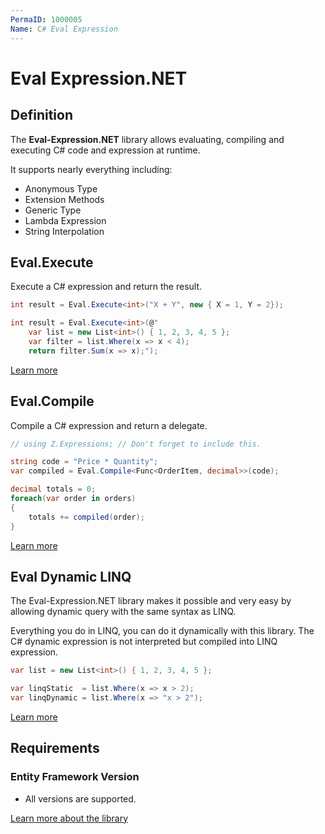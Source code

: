 ```yaml
---
PermaID: 1000005
Name: C# Eval Expression
---
```


# Eval Expression.NET

## Definition

The **Eval-Expression.NET** library allows evaluating, compiling and executing C# code and expression at runtime.

It supports nearly everything including:

 - Anonymous Type
 - Extension Methods
 - Generic Type
 - Lambda Expression
 - String Interpolation

## Eval.Execute

Execute a C# expression and return the result.


```csharp
int result = Eval.Execute<int>("X + Y", new { X = 1, Y = 2});

int result = Eval.Execute<int>(@"
    var list = new List<int>() { 1, 2, 3, 4, 5 };
    var filter = list.Where(x => x < 4);
    return filter.Sum(x => x);");
```

[Learn more](http://eval-expression.net/eval-execute)

## Eval.Compile

Compile a C# expression and return a delegate.


```csharp
// using Z.Expressions; // Don't forget to include this.

string code = "Price * Quantity";
var compiled = Eval.Compile<Func<OrderItem, decimal>>(code);

decimal totals = 0;
foreach(var order in orders)
{
    totals += compiled(order);
}
```

[Learn more](http://eval-expression.net/eval-compile)

## Eval Dynamic LINQ

The Eval-Expression.NET library makes it possible and very easy by allowing dynamic query with the same syntax as LINQ.

Everything you do in LINQ, you can do it dynamically with this library. The C# dynamic expression is not interpreted but compiled into LINQ expression.


```csharp
var list = new List<int>() { 1, 2, 3, 4, 5 };

var linqStatic  = list.Where(x => x > 2);
var linqDynamic = list.Where(x => "x > 2");
```

[Learn more](http://eval-expression.net/linq-dynamic)

## Requirements

### Entity Framework Version

 - All versions are supported.

[Learn more about the library](http://eval-expression.net)